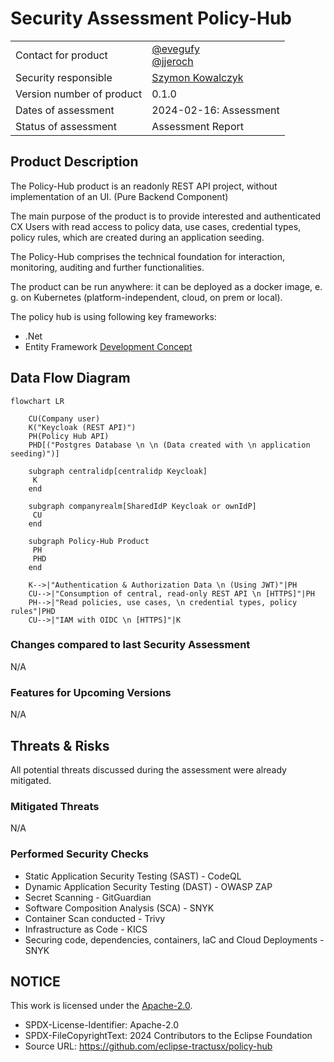 # Security Assessment Policy-Hub 

|                           |                                                                                                |
| ------------------------- | ---------------------------------------------------------------------------------------------- |
| Contact for product       | [@evegufy](https://github.com/evegufy) <br> [@jjeroch](https://github.com/jjeroch)             |
| Security responsible      | [Szymon Kowalczyk](szymon.kowalczyk@zf.com) |
| Version number of product | 0.1.0                                                                                          |
| Dates of assessment       | 2024-02-16: Assessment                                                                      |
| Status of assessment      | Assessment Report                                                                            |

## Product Description

The Policy-Hub product is an readonly REST API project, without implementation of an UI. (Pure Backend Component)

The main purpose of the product is to provide interested and authenticated CX Users with read access to policy data, use cases, credential types, policy rules, which are created during an application seeding.

The Policy-Hub comprises the technical foundation for interaction, monitoring, auditing and further functionalities.

The product can be run anywhere: it can be deployed as a docker image, e. g. on Kubernetes (platform-independent, cloud, on prem or local).

The policy hub is using following key frameworks:

- .Net
- Entity Framework
[Development Concept](./Development%20Concept.md)

## Data Flow Diagram

```mermaid
flowchart LR

    CU(Company user)
    K("Keycloak (REST API)")
    PH(Policy Hub API)
    PHD[("Postgres Database \n \n (Data created with \n application seeding)")]

    subgraph centralidp[centralidp Keycloak]
     K
    end

    subgraph companyrealm[SharedIdP Keycloak or ownIdP]
     CU
    end

    subgraph Policy-Hub Product
     PH
     PHD
    end

    K-->|"Authentication & Authorization Data \n (Using JWT)"|PH
    CU-->|"Consumption of central, read-only REST API \n [HTTPS]"|PH
    PH-->|"Read policies, use cases, \n credential types, policy rules"|PHD
    CU-->|"IAM with OIDC \n [HTTPS]"|K
```

### Changes compared to last Security Assessment

N/A

### Features for Upcoming Versions

N/A

## Threats & Risks

All potential threats discussed during the assessment were already mitigated.

### Mitigated Threats

N/A 

### Performed Security Checks

- Static Application Security Testing (SAST) - CodeQL
- Dynamic Application Security Testing (DAST) - OWASP ZAP
- Secret Scanning - GitGuardian
- Software Composition Analysis (SCA) - SNYK
- Container Scan conducted - Trivy
- Infrastructure as Code - KICS
- Securing code, dependencies, containers, IaC and Cloud Deployments - SNYK

## NOTICE

This work is licensed under the [Apache-2.0](https://www.apache.org/licenses/LICENSE-2.0).

- SPDX-License-Identifier: Apache-2.0
- SPDX-FileCopyrightText: 2024 Contributors to the Eclipse Foundation
- Source URL: https://github.com/eclipse-tractusx/policy-hub
